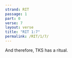 ```yaml
---
strand: RIT
passage: 1
part: 0
verse: 7
layout: verse
title: "RIT 1:7"
permalink: /RIT/1/7/
---
```

And therefore, TKS has a ritual.
